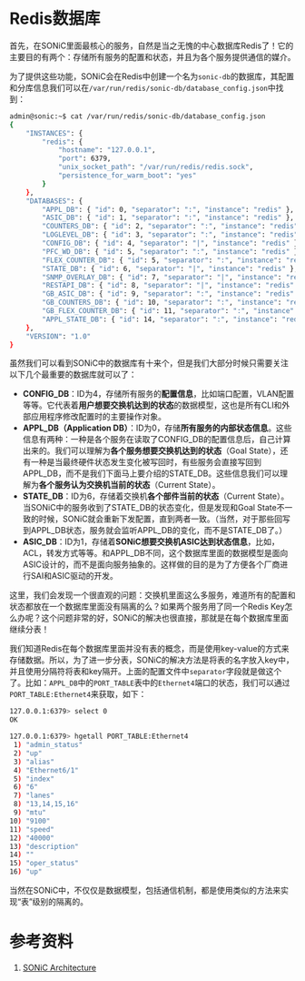 # Redis数据库

首先，在SONiC里面最核心的服务，自然是当之无愧的中心数据库Redis了！它的主要目的有两个：存储所有服务的配置和状态，并且为各个服务提供通信的媒介。

为了提供这些功能，SONiC会在Redis中创建一个名为`sonic-db`的数据库，其配置和分库信息我们可以在`/var/run/redis/sonic-db/database_config.json`中找到：

```bash
admin@sonic:~$ cat /var/run/redis/sonic-db/database_config.json
{
    "INSTANCES": {
        "redis": {
            "hostname": "127.0.0.1",
            "port": 6379,
            "unix_socket_path": "/var/run/redis/redis.sock",
            "persistence_for_warm_boot": "yes"
        }
    },
    "DATABASES": {
        "APPL_DB": { "id": 0, "separator": ":", "instance": "redis" },
        "ASIC_DB": { "id": 1, "separator": ":", "instance": "redis" },
        "COUNTERS_DB": { "id": 2, "separator": ":", "instance": "redis" },
        "LOGLEVEL_DB": { "id": 3, "separator": ":", "instance": "redis" },
        "CONFIG_DB": { "id": 4, "separator": "|", "instance": "redis" },
        "PFC_WD_DB": { "id": 5, "separator": ":", "instance": "redis" },
        "FLEX_COUNTER_DB": { "id": 5, "separator": ":", "instance": "redis" },
        "STATE_DB": { "id": 6, "separator": "|", "instance": "redis" },
        "SNMP_OVERLAY_DB": { "id": 7, "separator": "|", "instance": "redis" },
        "RESTAPI_DB": { "id": 8, "separator": "|", "instance": "redis" },
        "GB_ASIC_DB": { "id": 9, "separator": ":", "instance": "redis" },
        "GB_COUNTERS_DB": { "id": 10, "separator": ":", "instance": "redis" },
        "GB_FLEX_COUNTER_DB": { "id": 11, "separator": ":", "instance": "redis" },
        "APPL_STATE_DB": { "id": 14, "separator": ":", "instance": "redis" }
    },
    "VERSION": "1.0"
}
```

虽然我们可以看到SONiC中的数据库有十来个，但是我们大部分时候只需要关注以下几个最重要的数据库就可以了：

- **CONFIG_DB**：ID为4，存储所有服务的**配置信息**，比如端口配置，VLAN配置等等。它代表着**用户想要交换机达到的状态**的数据模型，这也是所有CLI和外部应用程序修改配置时的主要操作对象。
- **APPL_DB（Application DB）**：ID为0，存储**所有服务的内部状态信息**。这些信息有两种：一种是各个服务在读取了CONFIG_DB的配置信息后，自己计算出来的。我们可以理解为**各个服务想要交换机达到的状态**（Goal State），还有一种是当最终硬件状态发生变化被写回时，有些服务会直接写回到APPL_DB，而不是我们下面马上要介绍的STATE_DB。这些信息我们可以理解为**各个服务认为交换机当前的状态**（Current State）。
- **STATE_DB**：ID为6，存储着交换机**各个部件当前的状态**（Current State）。当SONiC中的服务收到了STATE_DB的状态变化，但是发现和Goal State不一致的时候，SONiC就会重新下发配置，直到两者一致。（当然，对于那些回写到APPL_DB状态，服务就会监听APPL_DB的变化，而不是STATE_DB了。）
- **ASIC_DB**：ID为1，存储着**SONiC想要交换机ASIC达到状态信息**，比如，ACL，转发方式等等。和APPL_DB不同，这个数据库里面的数据模型是面向ASIC设计的，而不是面向服务抽象的。这样做的目的是为了方便各个厂商进行SAI和ASIC驱动的开发。

这里，我们会发现一个很直观的问题：交换机里面这么多服务，难道所有的配置和状态都放在一个数据库里面没有隔离的么？如果两个服务用了同一个Redis Key怎么办呢？这个问题非常的好，SONiC的解决也很直接，那就是在每个数据库里面继续分表！

我们知道Redis在每个数据库里面并没有表的概念，而是使用key-value的方式来存储数据。所以，为了进一步分表，SONiC的解决方法是将表的名字放入key中，并且使用分隔符将表和key隔开。上面的配置文件中`separator`字段就是做这个了。比如：`APPL_DB`中的`PORT_TABLE`表中的`Ethernet4`端口的状态，我们可以通过`PORT_TABLE:Ethernet4`来获取，如下：

```bash
127.0.0.1:6379> select 0
OK

127.0.0.1:6379> hgetall PORT_TABLE:Ethernet4
 1) "admin_status"
 2) "up"
 3) "alias"
 4) "Ethernet6/1"
 5) "index"
 6) "6"
 7) "lanes"
 8) "13,14,15,16"
 9) "mtu"
10) "9100"
11) "speed"
12) "40000"
13) "description"
14) ""
15) "oper_status"
16) "up"
```

当然在SONiC中，不仅仅是数据模型，包括通信机制，都是使用类似的方法来实现“表”级别的隔离的。

# 参考资料

1. [SONiC Architecture][SONiCArch]

[SONiCArch]: https://github.com/sonic-net/SONiC/wiki/Architecture